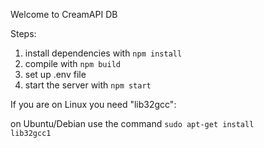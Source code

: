 Welcome to CreamAPI DB

Steps:

1) install dependencies with <code>npm install</code>
2) compile with <code>npm build</code>
3) set up .env file
4) start the server with <code>npm start</code>

If you are on Linux you need "lib32gcc":

on Ubuntu/Debian use the command <code>sudo apt-get install lib32gcc1</code>
